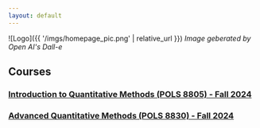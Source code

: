 ```yaml
---
layout: default
---
```


![Logo]({{ '/imgs/homepage_pic.png' | relative_url }})
*Image geberated by Open AI's Dall-e*

## Courses 
### [Introduction to Quantitative Methods (POLS 8805) - Fall 2024](docs/8805_fall24.md)
### [Advanced Quantitative Methods (POLS 8830) - Fall 2024](docs/8830_fall24.md)
